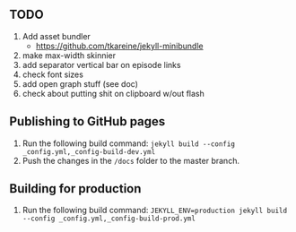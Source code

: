 ## TODO

1. Add asset bundler
    - https://github.com/tkareine/jekyll-minibundle
2. make max-width skinnier
3. add separator vertical bar on episode links
4. check font sizes
5. add open graph stuff (see doc)
6. check about putting shit on clipboard w/out flash

## Publishing to GitHub pages

1. Run the following build command: `jekyll build --config _config.yml,_config-build-dev.yml`
2. Push the changes in the `/docs` folder to the master branch.

## Building for production

1. Run the following build command: `JEKYLL_ENV=production jekyll build --config _config.yml,_config-build-prod.yml`
